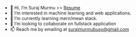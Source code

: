 - 👋 Hi, I’m Suraj Murmu >> [Resume](https://drive.google.com/file/d/1RarH5RWcmIdolPL2CeDoSUmYAiwfghDD/view?usp=sharing)
- 👀 I’m interested in machine learning and web applications.
- 🌱 I’m currently learning mern/mean stack.
- 💞️ I’m looking to collaborate on fullstack application
- 📫 Reach me by emailing at surajmurmubusy@gmail.com 

<!---
SurajMurmu7552/SurajMurmu7552 is a ✨ special ✨ repository because its `README.md` (this file) appears on your GitHub profile.
You can click the Preview link to take a look at your changes.
--->
